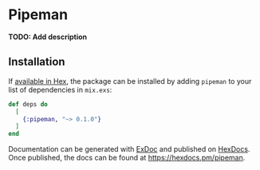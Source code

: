 # Pipeman

**TODO: Add description**

## Installation

If [available in Hex](https://hex.pm/docs/publish), the package can be installed
by adding `pipeman` to your list of dependencies in `mix.exs`:

```elixir
def deps do
  [
    {:pipeman, "~> 0.1.0"}
  ]
end
```

Documentation can be generated with [ExDoc](https://github.com/elixir-lang/ex_doc)
and published on [HexDocs](https://hexdocs.pm). Once published, the docs can
be found at <https://hexdocs.pm/pipeman>.

